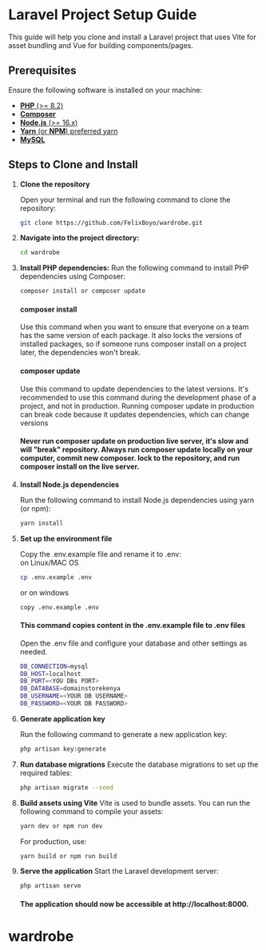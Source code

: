 # Laravel Project Setup Guide

This guide will help you clone and install a Laravel project that uses Vite for asset bundling and Vue for building components/pages.

## Prerequisites

Ensure the following software is installed on your machine:

-   <a href="https://www.php.net/downloads.php">**PHP** (>= 8.2)</a>
-   <a href="https://getcomposer.org/"> **Composer**</a>
-   <a href="https://nodejs.org/en"> **Node.js** (>= 16.x)</a>
-   <a href="https://classic.yarnpkg.com/lang/en/docs/install/#windows-stable">**Yarn** (or **NPM**) preferred yarn</a>
-   <a href="https://www.mysql.com/downloads/">**MySQL**</a>

## Steps to Clone and Install

1.  **Clone the repository**

    Open your terminal and run the following command to clone the repository:

    ```bash
    git clone https://github.com/FelixBoyo/wardrobe.git
    ```

2.  **Navigate into the project directory:**

    ```bash
    cd wardrobe
    ```

3.  **Install PHP dependencies:**
    Run the following command to install PHP dependencies using Composer:

    ```bash
    composer install or composer update
    ```

    #### composer install

    Use this command when you want to ensure that everyone on a team has the same version of each package. It also locks the versions of installed packages, so if someone runs composer install on a project later, the dependencies won't break.

    #### composer update

    Use this command to update dependencies to the latest versions. It's recommended to use this command during the development phase of a project, and not in production. Running composer update in production can break code because it updates dependencies, which can change versions

    #### Never run composer update on production live server, it's slow and will "break" repository. Always run composer update locally on your computer, commit new composer. lock to the repository, and run composer install on the live server.

4.  **Install Node.js dependencies**

    Run the following command to install Node.js dependencies using yarn (or npm):

    ```bash
    yarn install
    ```

5.  **Set up the environment file**

    Copy the .env.example file and rename it to .env:<br>
    on Linux/MAC OS

    ```bash
    cp .env.example .env

    ```

    or on windows

    ```bash
    copy .env.example .env
    ```

    #### This command copies content in the .env.example file to .env files

    Open the .env file and configure your database and other settings as needed.

    ```bash
    DB_CONNECTION=mysql
    DB_HOST=localhost
    DB_PORT=<YOU DBs PORT>
    DB_DATABASE=domainstorekenya
    DB_USERNAME=<YOUR DB USERNAME>
    DB_PASSWORD=<YOUR DB PASSWORD>
    ```

6.  **Generate application key**

    Run the following command to generate a new application key:

    ```bash
    php artisan key:generate
    ```

7.  **Run database migrations**
    Execute the database migrations to set up the required tables:

    ```bash
    php artisan migrate --seed

    ```

8.  **Build assets using Vite**
    Vite is used to bundle assets. You can run the following command to compile your assets:

    ```bash
    yarn dev or npm run dev
    ```

    For production, use:

    ```bash
    yarn build or npm run build
    ```

9.  **Serve the application**
    Start the Laravel development server:

    ```bash
    php artisan serve
    ```

    #### The application should now be accessible at http://localhost:8000.


# wardrobe
